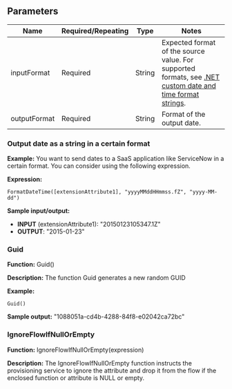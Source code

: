 ## Parameters

| Name          | Required/Repeating | Type  | Notes |
|---------------|--------------------|-------|-------|
| inputFormat   | Required           | String| Expected format of the source value. For supported formats, see [.NET custom date and time format strings](https://docs.microsoft.com/en-us/dotnet/standard/base-types/custom-date-and-time-format-strings).|
| outputFormat  | Required           | String| Format of the output date. |


### Output date as a string in a certain format

**Example:** You want to send dates to a SaaS application like ServiceNow in a certain format. You can consider using the following expression.

**Expression:**
```
FormatDateTime([extensionAttribute1], "yyyyMMddHHmmss.fZ", "yyyy-MM-dd")
```

**Sample input/output:**
- **INPUT** (extensionAttribute1): "20150123105347.1Z"
- **OUTPUT**: "2015-01-23"

### Guid

**Function:** Guid()

**Description:** The function Guid generates a new random GUID

**Example:**
```
Guid()
```
**Sample output:** "1088051a-cd4b-4288-84f8-e02042ca72bc"

### IgnoreFlowIfNullOrEmpty

**Function:** IgnoreFlowIfNullOrEmpty(expression)

**Description:** The IgnoreFlowIfNullOrEmpty function instructs the provisioning service to ignore the attribute and drop it from the flow if the enclosed function or attribute is NULL or empty.